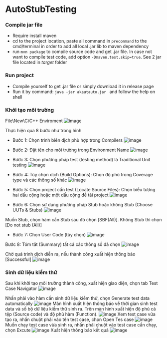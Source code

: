# AutoStubTesting

### Compile jar file

- Require install maven
- cd to the project location, paste all command in `precommand` to the cmd/terminal in order to add all local .jar lib to maven dependency
- run `mvn package` to compile source code and get .jar file. In case not want to compile test code, add option `-Dmaven.test.skip=true`. See 2 jar file located in *target* folder

### Run project

- Compile yourself to get .jar file or simply download it in release page
- Run it by command: `java -jar akautauto.jar ` and follow the help on shell
### Khởi tạo môi trường
File\New\C/C++ Enviroment
![image](https://user-images.githubusercontent.com/38599931/202729184-f067564d-1c61-42f1-a6e1-e11df7b6b54b.png)


Thực hiện qua 8 bước như trong hình
* Bước 1: Chọn trình biên dịch phù hợp trong Compilers
![image](https://user-images.githubusercontent.com/38599931/202728686-ecba3745-d5dc-408e-bba4-d547e0c7e54a.png)

* Bước 2: Đặt tên cho môi trường trong Environment Name
![image](https://user-images.githubusercontent.com/38599931/202728631-8216a566-71ae-4ae3-a624-d554f051fceb.png)

* Bước 3: Chọn phương pháp test (testing method)  là Traditional Unit testing
![image](https://user-images.githubusercontent.com/38599931/202728729-408361d3-d4a1-4c9a-a162-f7fe5f0d6215.png)

* Bước 4: Tùy chọn dịch (Build Options): Chọn độ phủ trong Coverage type và các thông số khác
![image](https://user-images.githubusercontent.com/38599931/202728564-6e8344a6-7dff-49a5-ac0c-5319e2ae6d6f.png)

* Bước 5: Chọn project cần test (Locate Source Files): Chọn biểu tượng  hai dấu cộng hoặc một dấu cộng để tải project
![image](https://user-images.githubusercontent.com/38599931/202727419-6f2a66ca-3b2e-45ff-9030-3d9f3567acc3.png)

* Bước 6: Chọn sử dụng phương pháp Stub hoặc không Stub (Choose UUTs & Stubs)
![image](https://user-images.githubusercontent.com/38599931/202727973-70cbdb00-1dfc-481c-b6bc-99d6e5fa3179.png)

Muốn Stub, chọn hàm cần Stub sau đó chọn [SBF(All)]. Không Stub thì chọn [Do not stub (All)] 

* Bước 7: Chọn User Code (tùy chọn)
![image](https://user-images.githubusercontent.com/38599931/202729603-f043dba7-d719-4755-841a-a1795ff5f501.png)

Bước 8: Tóm tắt (Summary) tất cả các thông số đã chọn
![image](https://user-images.githubusercontent.com/38599931/202729900-6bb9ea4b-4418-42d3-b030-0c0051ee2d76.png)

Chờ quá trình dịch diễn ra, nếu thành công xuất hiện thông báo [Successful]
![image](https://user-images.githubusercontent.com/38599931/202730136-9e7f5f1f-2035-4332-8365-58e84b80276d.png)

### Sinh dữ liệu kiểm thử
Sau khi khởi tạo môi trường thành công, xuất hiện giao diện, chọn tab Test Case Navigator
![image](https://user-images.githubusercontent.com/38599931/202730517-1b6d5caa-ca16-4f45-90f4-50c28070441c.png)

Nhấn phải vào hàm cần sinh dữ liệu kiểm thử, chọn Generate test data automatically
![image](https://user-images.githubusercontent.com/38599931/202730918-7684c5e3-aa9a-465b-a852-3cb6cb39c96d.png)
Màn hình xuất hiện thông báo về thời gian sinh test data và số bộ dữ liệu kiểm thử sinh ra. Trên màn hình xuất hiện độ phủ cả tệp (Source code) và độ phủ hàm (Function).
![image](https://user-images.githubusercontent.com/38599931/202732430-cf96b082-2517-4b9f-94bf-b464b6f0f52b.png)
Xem test case vừa tạo ra, nhấn chuột phải vào tên test case, chọn Open Tes case
![image](https://user-images.githubusercontent.com/38599931/202733534-a7f82874-368c-489e-bd1b-198b0ca3f79e.png)
Muốn chạy test case vừa sinh ra, nhấn phải chuột vào test case cần chạy, chọn Excute
![image](https://user-images.githubusercontent.com/38599931/202732619-523a4628-1eb5-4769-8927-5f818562f13f.png)
Xuất hiện thông báo kết quả
![image](https://user-images.githubusercontent.com/38599931/202733214-3b130553-24d8-43e5-a9b5-313b900ec501.png)











